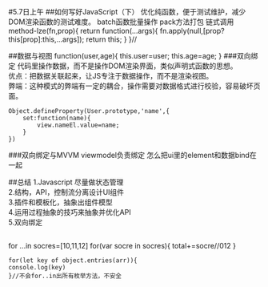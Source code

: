 #5.7日上午
##如何写好JavaScript（下）
	优化纯函数，便于测试维护，减少DOM渲染函数的测试难度。
	batch函数批量操作
	pack方法打包
	链式调用 method-lze(fn,prop){
		return function(...args){
			fn.apply(null,[prop?this[prop]:this,...args]);
			return this;
		}
	}//

##数据与视图
	function(user,age){
		this.user=user;
		this.age=age;
		}
###双向绑定
代码里操作数据，而不是操作DOM渲染界面，类似声明式函数的思想。
<br/>优点：把数据关联起来，让JS专注于数据操作，而不是渲染视图。<br/>弊端：这种模式的弊端有一定的耦合，操作需要对数据格式进行校验，容易破坏页面。 
 
   	Object.defineProperty(User.prototype,'name',{
		set:function(name){
			view.nameEl.value=name;
		}
    })

###双向绑定与MVVM
viewmodel负责绑定
怎么把ui里的element和数据bind在一起

##总结
1.Javascript 尽量做状态管理<br/>
2.结构，API，控制流分离设计UI组件<br/>
3.插件和模板化，抽象出组件模型<br/>
4.运用过程抽象的技巧来抽象并优化API<br/>
5.双向绑定

##
for ...in
socres=[10,11,12]
for(var socre in socres){
	total+=socre//012
}

	for(let key of object.entries(arr)){
	console.log(key)
	}//不会for..in出所有枚举方法，不安全